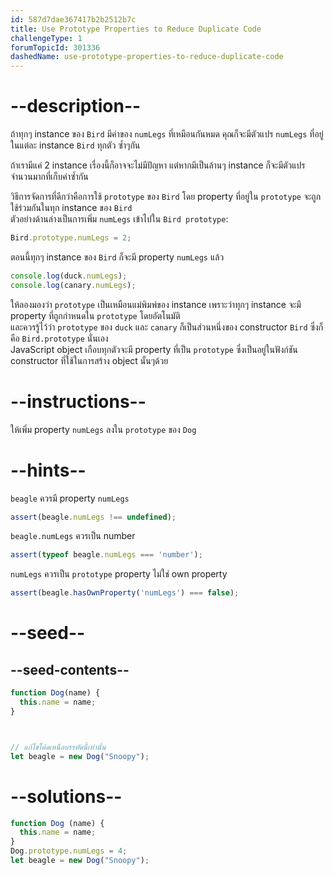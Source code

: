 ```yaml
---
id: 587d7dae367417b2b2512b7c
title: Use Prototype Properties to Reduce Duplicate Code
challengeType: 1
forumTopicId: 301336
dashedName: use-prototype-properties-to-reduce-duplicate-code
---
```


# --description--

ถ้าทุกๆ instance ของ `Bird` มีค่าของ `numLegs` ที่เหมือนกันหมด คุณก็จะมีตัวแปร `numLegs` ที่อยู่ในแต่ละ instance `Bird` ทุกตัว ซ้ำๆกัน

ถ้าเรามีแค่ 2 instance เรื่องนี้ก็อาจจะไม่มีปัญหา แต่หากมีเป็นล้านๆ instance ก็จะมีตัวแปรจำนวนมากที่เก็บค่าซ้ำกัน

วิธีการจัดการที่ดีกว่าคือการใช้ `prototype` ของ `Bird` โดย property ที่อยู่ใน `prototype` จะถูกใช้ร่วมกันในทุก instance ของ `Bird`  
ตัวอย่างด้านล่างเป็นการเพิ่ม `numLegs` เข้าไปใน `Bird prototype`:

```js
Bird.prototype.numLegs = 2;
```

ตอนนี้ทุกๆ instance ของ `Bird` ก็จะมี property `numLegs` แล้ว

```js
console.log(duck.numLegs);
console.log(canary.numLegs);
```

ให้ลองมองว่า `prototype` เป็นเหมือนแม่พิมพ์ของ instance เพราะว่าทุกๆ instance จะมี property ที่ถูกกำหนดใน `prototype` โดยอัตโนมัติ  
และควรรู้ไว้ว่า `prototype` ของ `duck` และ `canary` ก็เป็นส่วนหนึ่งของ constructor `Bird` ซึ่งก็คือ `Bird.prototype` นั่นเอง  
JavaScript object เกือบทุกตัวจะมี property ที่เป็น `prototype` ซึ่งเป็นอยู่ในฟังก์ชัน constructor ที่ใช้ในการสร้าง object นั้นๆด้วย

# --instructions--

ให้เพิ่ม property `numLegs` ลงใน `prototype` ของ `Dog`

# --hints--

`beagle` ควรมี property `numLegs`

```js
assert(beagle.numLegs !== undefined);
```

`beagle.numLegs` ควรเป็น number

```js
assert(typeof beagle.numLegs === 'number');
```

`numLegs` ควรเป็น `prototype` property ไม่ใช่ own property

```js
assert(beagle.hasOwnProperty('numLegs') === false);
```

# --seed--

## --seed-contents--

```js
function Dog(name) {
  this.name = name;
}



// แก้ไขโค้ดเหนือบรรทัดนี้เท่านั้น
let beagle = new Dog("Snoopy");
```

# --solutions--

```js
function Dog (name) {
  this.name = name;
}
Dog.prototype.numLegs = 4;
let beagle = new Dog("Snoopy");
```
